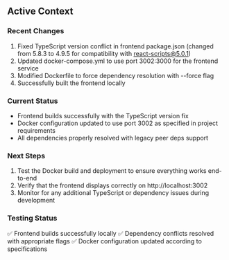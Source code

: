## Active Context

### Recent Changes
1. Fixed TypeScript version conflict in frontend package.json (changed from 5.8.3 to 4.9.5 for compatibility with react-scripts@5.0.1)
2. Updated docker-compose.yml to use port 3002:3000 for the frontend service
3. Modified Dockerfile to force dependency resolution with --force flag
4. Successfully built the frontend locally

### Current Status
- Frontend builds successfully with the TypeScript version fix
- Docker configuration updated to use port 3002 as specified in project requirements
- All dependencies properly resolved with legacy peer deps support

### Next Steps
1. Test the Docker build and deployment to ensure everything works end-to-end
2. Verify that the frontend displays correctly on http://localhost:3002
3. Monitor for any additional TypeScript or dependency issues during development

### Testing Status
✅ Frontend builds successfully locally
✅ Dependency conflicts resolved with appropriate flags
✅ Docker configuration updated according to specifications
